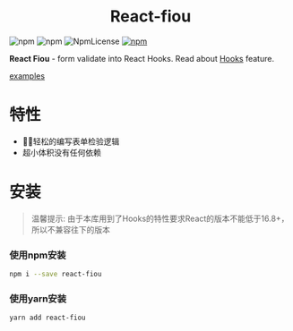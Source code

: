 <h1 align="center">
  React-fiou
</h1>

![npm](https://img.shields.io/npm/dt/react-fiou.svg)
![npm](https://img.shields.io/npm/v/react-fiou.svg)
![NpmLicense](https://img.shields.io/npm/l/react-fiou.svg)
[![npm](https://badgen.net/bundlephobia/minzip/react-fiou)](https://badgen.net/bundlephobia/minzip/react-fiou)

**React Fiou** - form validate into React Hooks.
Read about [Hooks](https://reactjs.org/docs/hooks-intro.html) feature.

[examples](https://ayumikai.github.io/react-fiou/)

# 特性

- 轻松的编写表单检验逻辑
- 超小体积没有任何依赖

# 安装

> 温馨提示: 由于本库用到了Hooks的特性要求React的版本不能低于16.8+，所以不兼容往下的版本

### 使用npm安装

```sh
npm i --save react-fiou
```

### 使用yarn安装

```sh
yarn add react-fiou
```
